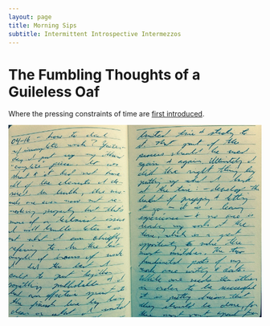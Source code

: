 ```yaml
---
layout: page
title: Morning Sips
subtitle: Intermittent Introspective Intermezzos
---
```


# The Fumbling Thoughts of a Guileless Oaf

Where the pressing constraints of time are [first introduced](prepost03).

<img src="/hairs-of-the-dog/img/FullSizeRender25.jpg">

